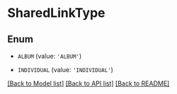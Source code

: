 # SharedLinkType


## Enum

* `ALBUM` (value: `'ALBUM'`)

* `INDIVIDUAL` (value: `'INDIVIDUAL'`)

[[Back to Model list]](../README.md#documentation-for-models) [[Back to API list]](../README.md#documentation-for-api-endpoints) [[Back to README]](../README.md)


